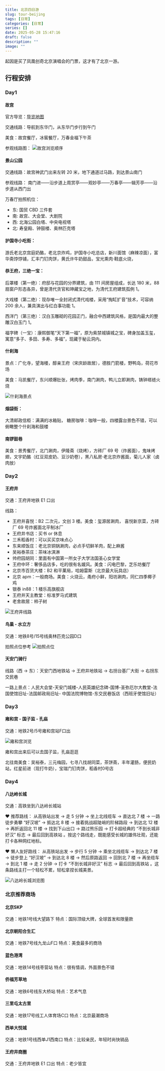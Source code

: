 ```yaml
---
title: 北京四日游
slug: tour-beijing
tags: [日常]
categories: [日常]
series: []
date: 2025-05-28 15:47:16
draft: false
description: ""
image: ""
---
```


起因是买了凤凰创奇北京演唱会的门票，这才有了北京一游。

<!--more-->

## 行程安排

### Day1

#### 故宫

官方导览：[导览地图](https://www.dpm.org.cn/Visit.html#block1)

交通线路：导航到东华门，从东华门步行到午门

美食：故宫餐厅，冰窖餐厅，万春金福下午茶

参观线路图：
![故宫浏览顺序](https://r.xulinfeng.com/linden/2025/05/2ebfeb4dac0cec277232fc1f94903689.jpg)



#### 景山公园

交通线路：故宫神武门出来左转 20 米，地下通道过马路，到达景山南门

参观线路：
南门进——沿步道上周赏亭——观妙亭——万春亭——辑芳亭——沿步道从西门出

万春厅拍照机位：

- 东: 国贸 CBD 三件套
- 南: 故宫、大会堂、大剧院
- 西: 北海公园白塔、中央电视塔
- 北: 寿皇殿、钟鼓楼、奥林匹克塔

#### 护国寺小吃街：

游氏老北京宫庭奶酪，老北京炸鸡，护国寺小吃总店，新川面馆（麻辣凉面），富华斋饽饽铺，汇丰门钉肉饼，黄氏许牛奶甜品，宝光熏肉·鞋底火烧，

#### 恭王府，三绝一宝：

后罩楼（第一绝）：府邸与花园的分界建筑，由 111 间房屋组成，长达 180 米，88 扇窗户形态各异，曾是清代贪官和珅藏宝之地，为清代王府建筑孤例 1。

大戏楼（第二绝）：现存唯一全封闭式清代戏楼，采用“掏缸扩音”技术，可容纳 200 余人，兼具演出与红白事功能 1。

西洋门（第三绝）：汉白玉雕砌的花园正门，融合中西建筑风格，是国内最大的整雕汉白玉门 1。

福字碑（一宝）：康熙御笔“天下第一福”，原为紫禁城镇城之宝，碑身加盖玉玺，寓意“多子、多田、多寿、多福”，现藏于秘云洞内。

#### 什刹海

景点：广化寺，望海楼，醇亲王府（宋庆龄故居），德胜门箭楼，野鸭岛，荷花市场

美食：马凯餐厅，东兴顺爆肚张，烤肉季，南门涮肉，鸭儿立即涮肉，铸钟褡裢火烧

![什刹海景点](https://r.xulinfeng.com/linden/2025/05/6621d533de6d289ab428dac893d0f88f.png)

#### 烟袋街：

大清邮政信柜：满满的冰箱贴，
糖房咖啡：咖啡一般，四楼露台景色不错，可以俯瞰整个什刹海和鼓楼

#### 南锣鼓巷

美食：景秀餐厅，北门涮肉，伊隆斋（烧烤），方砖厂 69 号（炸酱面），鬼味烤翅，文宇奶酪（红豆双皮奶、豆沙奶卷），黑八私房·老北京炸酱面，菊儿人家（卤肉放）

### Day2

#### 王府井

交通：王府井地铁 E1 口出

线路：

- 王府井喜悦：B2 二次元，文创 3 楼。美食：玺源居涮肉， 喜悦新京菜，方砖厂 69 号炸酱面北平制冰厂
- 王府井书店：买书 or 休息
- 三禾稻香村：可以买买京味点心
- 东来顺饭庄：老北京铜锅涮肉，必点手切鲜羊肉，配上麻酱
- 吴裕泰茶庄：茶味冰淇淋
- 帅府园胡同：里面有中国第一所女子大学法国圣心女学堂
- 王府中环：奢侈品店多，吃的很有名媛风。美食：闪电巴黎，芝乐坊餐厅
- 北京市百货大楼：B2 和平菓局，哈姆雷斯（北京最大玩具店）
- 北京 apm：一般商场。美食：火烧云，甬府小鲜，阳坊涮肉，同仁四季椰子鸡
- 银泰 in88：1 楼乐高旗舰店
- 王府井天主教堂：标准罗马式建筑
- 老舍故居：柿子树

![王府井线路](https://r.xulinfeng.com/linden/2025/05/59bbe15909eeb644561eafe6737838ac.png)


#### 鸟巢 - 水立方

交通：地铁8号/15号线奥林匹克公园D口

拍照点位参考
![拍照点位](https://r.xulinfeng.com/linden/2025/05/a833b576d21133853e6746958690ff90.png)


#### 天安门骑行

线路（西 -> 东）：天安门西地铁站 -> 王府井地铁站 -> 右拐台基厂大街 -> 右拐东交民巷

一路上景点：人民大会堂-天安门城楼-人民英雄纪念碑-国博-圣弥厄尔大教堂-法国使馆旧址-法国邮政局旧址- 中国法院博物馆-东交民巷饭店（西班牙使馆旧址）

### Day3

#### 雍和宫 - 国子监 - 孔庙
交通：地铁2号/5号雍和宫站F口出

![雍和宫浏览](https://r.xulinfeng.com/linden/2025/05/6abe29cbdaa77d9e62ec9c84b9c82234.png)

雍和宫出来后可以去国子监，孔庙逛逛

北往南美食：吴裕泰，三元梅园，七寻八找胡同菜，茶饼斋，丰年灌肠，便民奶站，红星前进（现打牛奶），宝瑞门钉肉饼，稻香村0号店





### Day4

#### 八达岭长城

交通：高铁坐到八达岭长城站

❤️ 推荐路线：
从高铁站出发 -> 走 5 分钟 -> 坐上北线缆车 -> 直达北 7 楼 -> 一路徒步勇攀 “好汉坡” -> 抵达北 8 楼 -> 接着挑战超陡峭的阶梯路段 -> 到达北 12 楼 -> 再折返回北 11 楼 -> 找到下山出口 -> 路过熊乐园 -> 打卡超经典的 “不到长城非好汉” 标志 -> 最后回到高铁站 。按这个路线走，既能感受长城的雄伟壮观，还能打卡各种网红地标。

❤️ 懒人友好路线：
从高铁站出发 -> 步行 5 分钟 -> 乘坐北线缆车 -> 到达北 7 楼 -> 徒步登上 “好汉坡” -> 到达北 8 楼 -> 然后原路返回 -> 回到北 7 楼 -> 再坐缆车 -> 到北 1 楼 -> 走 2 分钟 -> 打卡 “不到长城非好汉” 标志 -> 最后回到高铁站 。这条路线主打一个轻松不累，轻松拿捏长城美景。


![八达岭长城浏览图](https://r.xulinfeng.com/linden/2025/05/d9d3d93f86943f32e4c9505cad02e8cd.png)



### 北京推荐商场

#### 北京SKP

交通：地铁1号线大望路下
特点：国际顶级大牌，全球首发和限量款


#### 北京朝阳合生汇

交通：地铁7号线九龙山F口
特点：美食最多的商场


#### 蓝色港湾

交通：地铁14号线枣营站
特点：很有情调，外面景色不错


#### 侨福芳草地

交通：地铁6号线东大桥站
特点：艺术气息


#### 三里屯太古里

交通：地铁17号线工人体育场C口
特点：北京最潮商场


#### 西单大悦城

交通：地铁1号线西单J1西南口
特点：比较亲民，年轻时尚快销品



#### 王府井商圈

交通：王府井地铁 E1 口出
特点：老少皆宜

